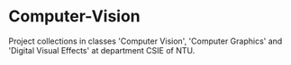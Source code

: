 # Computer-Vision

Project collections in classes 'Computer Vision', 'Computer Graphics' and 'Digital Visual Effects' at department CSIE of NTU. 
